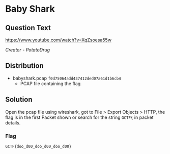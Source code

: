 # Baby Shark

## Question Text

https://www.youtube.com/watch?v=XqZsoesa55w

*Creator - PotatoDrug*

## Distribution
- babyshark.pcap `f0d75064add437412ded07a61d1b6cb4`
  - PCAP file containing the flag

## Solution
Open the pcap file using wireshark, got to File > Export Objects > HTTP, the flag is in the first Packet shown or search for the string `GCTF{` in packet details.

### Flag

`GCTF{doo_d00_doo_d00_doo_d00}`